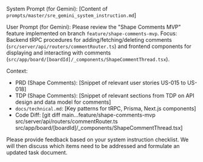 System Prompt (for Gemini): [Content of `prompts/master/sre_gemini_system_instruction.md`]

User Prompt (for Gemini):
Please review the "Shape Comments MVP" feature implemented on branch `feature/shape-comments-mvp`.
Focus: Backend tRPC procedures for adding/fetching/deleting comments (`src/server/api/routers/commentRouter.ts`) and frontend components for displaying and interacting with comments (`src/app/board/[boardId]/_components/ShapeCommentThread.tsx`).

Context:
- PRD (Shape Comments): [Snippet of relevant user stories US-015 to US-018]
- TDP (Shape Comments): [Snippet of relevant sections from TDP on API design and data model for comments]
- `docs/technical.md`: [Key patterns for tRPC, Prisma, Next.js components]
- Code Diff: [git diff main...feature/shape-comments-mvp src/server/api/routers/commentRouter.ts src/app/board/[boardId]/_components/ShapeCommentThread.tsx]

Please provide feedback based on your system instruction checklist. We will then discuss which items need to be addressed and formulate an updated task document.